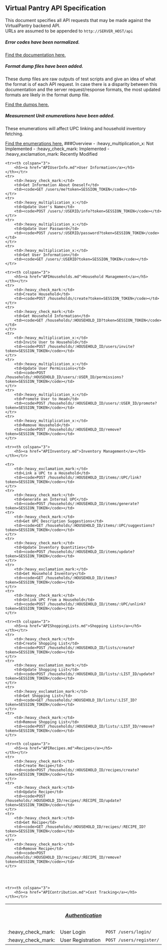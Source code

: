 ## Virtual Pantry API Specification
This document specifies all API requests that may be made against the VirtualPantry backend API.
<br>
URLs are assumed to be appended to <code>http://SERVER_HOST/api</code>
<br>
<h5>Error codes have been normalized.</h5>
<a href="APIErrorCodes.md">Find the documentation here.</a>
<h5>Format dump files have been added.</h5>
These dump files are raw outputs of test scripts and give an idea of what the format is of each API request.  In case there is a disparity between this documentation and the server request/response formats, the most updated formats are likely in the format dump file.<p>
<a href="../test/dumps">Find the dumps here.</a>
<h5>Measurement Unit enumerations have been added.</h5>
These enumerations will affect UPC linking and household inventory fetching. <p>
<a href="APIMeasurementUnits.md">Find the enumerations here.</a>
###Overview
 - :heavy_multiplication_x:  Not Implemented
 - :heavy_check_mark:  Implemented
 - :heavy_exclamation_mark: Recently Modified
 
<table>
	<tr><th colspan="3">
		<h5><a href="APIAuthorization.md">Authentication</a></h5>
	</th></tr>
	<tr>
		<td>:heavy_check_mark:</td>
		<td>User Login</td>
		<td><code>POST /users/login/</code></td>
	</tr>
	<tr>
		<td>:heavy_check_mark:</td>
		<td>User Registration</td>
		<td><code>POST /users/register/</code></td>
	</tr>
	
	<tr><th colspan="3">
		<h5><a href="APIUserInfo.md">User Information</a></h5>
	</th></tr>
	<tr>
		<td>:heavy_check_mark:</td>	
		<td>Get Information About Oneself</td>
		<td><code>GET /users/me?token=SESSION_TOKEN</code></td>
	</tr>
	<tr>
		<td>:heavy_multiplication_x:</td>	
		<td>Update User's Name</td>
		<td><code>POST /users/:USERID/info?token=SESSION_TOKEN</code></td>
	</tr>
	<tr>
		<td>:heavy_multiplication_x:</td>	
		<td>Update User Password</td>
		<td><code>POST /users/:USERID/password?token=SESSION_TOKEN</code></td>
	</tr>
	<tr>
		<td>:heavy_multiplication_x:</td>	
		<td>Get User Information</td>
		<td><code>GET /users/:USERID?token=SESSION_TOKEN</code></td>
	</tr>
	
	<tr><th colspan="3">
		<h5><a href="APIHouseholds.md">Household Management</a></h5>
	</th></tr>
	<tr>
		<td>:heavy_check_mark:</td>	
		<td>Create Household</td>
		<td><code>POST /households/create?token=SESSION_TOKEN</code></td>
	</tr>
	<tr>
		<td>:heavy_check_mark:</td>
		<td>Get Household Information</td>
		<td><code>GET /households/:HOUSEHOLD_ID?token=SESSION_TOKEN</code></td>
	</tr>	
	<tr>
		<td>:heavy_multiplication_x:</td>	
		<td>Invite User to Household</td>
		<td><code>POST /households/:HOUSEHOLD_ID/users/invite?token=SESSION_TOKEN</code></td>
	</tr>
	<tr>
		<td>:heavy_multiplication_x:</td>	
		<td>Update User Permissions</td>
		<td><code>POST /households/:HOUSEHOLD_ID/users/:USER_ID/permissions?token=SESSION_TOKEN</code></td>
	</tr>
	<tr>
		<td>:heavy_multiplication_x:</td>	
		<td>Promote User to Head</td>
		<td><code>POST /households/:HOUSEHOLD_ID/users/:USER_ID/promote?token=SESSION_TOKEN</code></td>
	</tr>
	<tr>
		<td>:heavy_multiplication_x:</td>
		<td>Remove Household</td>
		<td><code>POST /households/:HOUSEHOLD_ID/remove?token=SESSION_TOKEN</code></td>
	</tr>	
	
	<tr><th colspan="3">
		<h5><a href="APIInventory.md">Inventory Management</a></h5>
	</th></tr>

	<tr>
		<td>:heavy_exclamation_mark:</td>
		<td>Link a UPC to a Household</td>
		<td><code>POST /households/:HOUSEHOLD_ID/items/:UPC/link?token=SESSION_TOKEN</code></td>
	</tr>
	<tr>
		<td>:heavy_check_mark:</td>
		<td>Generate an Internal UPC</td>
		<td><code>POST /households/:HOUSEHOLD_ID/items/generate?token=SESSION_TOKEN</code></td>
	<tr>
		<td>:heavy_check_mark:</td>
		<td>Get UPC Description Suggestions</td>
		<td><code>GET /households/:HOUSEHOLD_ID/items/:UPC/suggestions?token=SESSION_TOKEN</code></td>
	</tr>
	<tr>
		<td>:heavy_check_mark:</td>
		<td>Update Inventory Quantities</td>
		<td><code>POST /households/:HOUSEHOLD_ID/items/update?token=SESSION_TOKEN</code></td>
	</tr>
	<tr>
		<td>:heavy_exclamation_mark:</td>
		<td>Get Household Inventory</td>
		<td><code>GET /households/:HOUSEHOLD_ID/items?token=SESSION_TOKEN</code></td>
	</tr>
	<tr>
		<td>:heavy_check_mark:</td>
		<td>Unlink UPC From a Household</td>
		<td><code>POST /households/:HOUSEHOLD_ID/items/:UPC/unlink?token=SESSION_TOKEN</code></td>
	</tr>
	
	<tr><th colspan="3">
		<h5><a href="APIShoppingLists.md">Shopping Lists</a></h5>
	</th></tr>
	<tr>
		<td>:heavy_check_mark:</td>
		<td>Create Shopping List</td>
		<td><code>POST /households/:HOUSEHOLD_ID/lists/create?token=SESSION_TOKEN</code></td>
	</tr>
	<tr>
		<td>:heavy_exclamation_mark:</td>
		<td>Update Shopping List</td>
		<td><code>POST /households/:HOUSEHOLD_ID/lists/:LIST_ID/update?token=SESSION_TOKEN</code></td>
	</tr>	
	<tr>
		<td>:heavy_exclamation_mark:</td>
		<td>Get Shopping List</td>
		<td><code>GET /households/:HOUSEHOLD_ID/lists/:LIST_ID?token=SESSION_TOKEN</code></td>
	</tr>
	<tr>
		<td>:heavy_check_mark:</td>
		<td>Remove Shopping List</td>
		<td><code>POST /households/:HOUSEHOLD_ID/lists/:LIST_ID/remove?token=SESSION_TOKEN</code></td>
	</tr>
	
	<tr><th colspan="3">
		<h5><a href="APIRecipes.md">Recipes</a></h5>
	</th></tr>
	<tr>
		<td>:heavy_check_mark:</td>
		<td>Create Recipe</td>
		<td><code>POST /households/:HOUSEHOLD_ID/recipes/create?token=SESSION_TOKEN</code></td>
	</tr>
	<tr>
		<td>:heavy_check_mark:</td>
		<td>Update Recipe</td>
		<td><code>POST /households/:HOUSEHOLD_ID/recipes/:RECIPE_ID/update?token=SESSION_TOKEN</code></td>
	</tr>
	<tr>
		<td>:heavy_check_mark:</td>
		<td>Get Recipe</td>
		<td><code>GET /households/:HOUSEHOLD_ID/recipes/:RECIPE_ID?token=SESSION_TOKEN</code></td>
	</tr>	
	<tr>
		<td>:heavy_check_mark:</td>
		<td>Remove Recipe</td>
		<td><code>POST /households/:HOUSEHOLD_ID/recipes/:RECIPE_ID/remove?token=SESSION_TOKEN</code></td>
	</tr>
	

	
	
	<tr><th colspan="3">
		<h5><a href="APIContribution.md">Cost Tracking</a></h5>
	</th></tr>	
	
</table>

